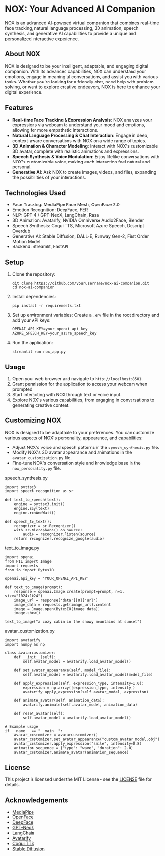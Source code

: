 
# NOX: Your Advanced AI Companion

NOX is an advanced AI-powered virtual companion that combines real-time face tracking, natural language processing, 3D animation, speech synthesis, and generative AI capabilities to provide a unique and personalized interactive experience.

## About NOX

NOX is designed to be your intelligent, adaptable, and engaging digital companion. With its advanced capabilities, NOX can understand your emotions, engage in meaningful conversations, and assist you with various tasks. Whether you're looking for a friendly chat, need help with problem-solving, or want to explore creative endeavors, NOX is here to enhance your digital experience.

## Features

- **Real-time Face Tracking & Expression Analysis**: NOX analyzes your expressions via webcam to understand your mood and emotions, allowing for more empathetic interactions.
- **Natural Language Processing & Chat Interaction**: Engage in deep, context-aware conversations with NOX on a wide range of topics.
- **3D Animation & Character Modeling**: Interact with NOX's customizable 3D avatar, complete with realistic animations and expressions.
- **Speech Synthesis & Voice Modulation**: Enjoy lifelike conversations with NOX's customizable voice, making each interaction feel natural and personal.
- **Generative AI**: Ask NOX to create images, videos, and files, expanding the possibilities of your interactions.

## Technologies Used

- Face Tracking: MediaPipe Face Mesh, OpenFace 2.0
- Emotion Recognition: DeepFace, FER
- NLP: GPT-4 / GPT-NeoX, LangChain, Rasa
- 3D Animation: Avatarify, NVIDIA Omniverse Audio2Face, Blender
- Speech Synthesis: Coqui TTS, Microsoft Azure Speech, Descript Overdub
- Generative AI: Stable Diffusion, DALL-E, Runway Gen-2, First Order Motion Model
- Backend: Streamlit, FastAPI

## Setup

1. Clone the repository:
   ```
   git clone https://github.com/yourusername/nox-ai-companion.git
   cd nox-ai-companion
   ```

2. Install dependencies:
   ```
   pip install -r requirements.txt
   ```

3. Set up environment variables:
   Create a `.env` file in the root directory and add your API keys:
   ```
   OPENAI_API_KEY=your_openai_api_key
   AZURE_SPEECH_KEY=your_azure_speech_key
   ```

4. Run the application:
   ```
   streamlit run nox_app.py
   ```

## Usage

1. Open your web browser and navigate to `http://localhost:8501`.
2. Grant permission for the application to access your webcam when prompted.
3. Start interacting with NOX through text or voice input.
4. Explore NOX's various capabilities, from engaging in conversations to generating creative content.

## Customizing NOX

NOX is designed to be adaptable to your preferences. You can customize various aspects of NOX's personality, appearance, and capabilities:

- Adjust NOX's voice and speech patterns in the `speech_synthesis.py` file.
- Modify NOX's 3D avatar appearance and animations in the `avatar_customization.py` file.
- Fine-tune NOX's conversation style and knowledge base in the `nox_personality.py` file.

speech_synthesis.py
```
import pyttsx3
import speech_recognition as sr

def text_to_speech(text):
    engine = pyttsx3.init()
    engine.say(text)
    engine.runAndWait()

def speech_to_text():
    recognizer = sr.Recognizer()
    with sr.Microphone() as source:
        audio = recognizer.listen(source)
    return recognizer.recognize_google(audio)
```

text_to_image.py
```
import openai
from PIL import Image
import requests
from io import BytesIO

openai.api_key = 'YOUR_OPENAI_API_KEY'

def text_to_image(prompt):
    response = openai.Image.create(prompt=prompt, n=1, size="1024x1024")
    image_url = response['data'][0]['url']
    image_data = requests.get(image_url).content
    image = Image.open(BytesIO(image_data))
    image.show()

text_to_image("a cozy cabin in the snowy mountains at sunset")
```
avatar_customization.py
```
import avatarify
import numpy as np

class AvatarCustomizer:
    def __init__(self):
        self.avatar_model = avatarify.load_avatar_model()

    def set_avatar_appearance(self, model_file):
        self.avatar_model = avatarify.load_avatar_model(model_file)

    def apply_expression(self, expression_type, intensity=1.0):
        expression = np.array([expression_type, intensity])
        avatarify.apply_expression(self.avatar_model, expression)

    def animate_avatar(self, animation_data):
        avatarify.animate(self.avatar_model, animation_data)

    def reset_avatar(self):
        self.avatar_model = avatarify.load_avatar_model()

# Example usage
if __name__ == "__main__":
    avatar_customizer = AvatarCustomizer()
    avatar_customizer.set_avatar_appearance("custom_avatar_model.obj")
    avatar_customizer.apply_expression("smile", intensity=0.8)
    animation_sequence = {"type": "wave", "duration": 2.0}
    avatar_customizer.animate_avatar(animation_sequence)
```


## License

This project is licensed under the MIT License - see the [LICENSE](LICENSE) file for details.

## Acknowledgements

- [MediaPipe](https://github.com/google/mediapipe)
- [OpenFace](https://github.com/TadasBaltrusaitis/OpenFace)
- [DeepFace](https://github.com/serengil/deepface)
- [GPT-NeoX](https://github.com/EleutherAI/gpt-neox)
- [LangChain](https://github.com/hwchase17/langchain)
- [Avatarify](https://github.com/alievk/avatarify)
- [Coqui TTS](https://github.com/coqui-ai/TTS)
- [Stable Diffusion](https://github.com/CompVis/stable-diffusion)
